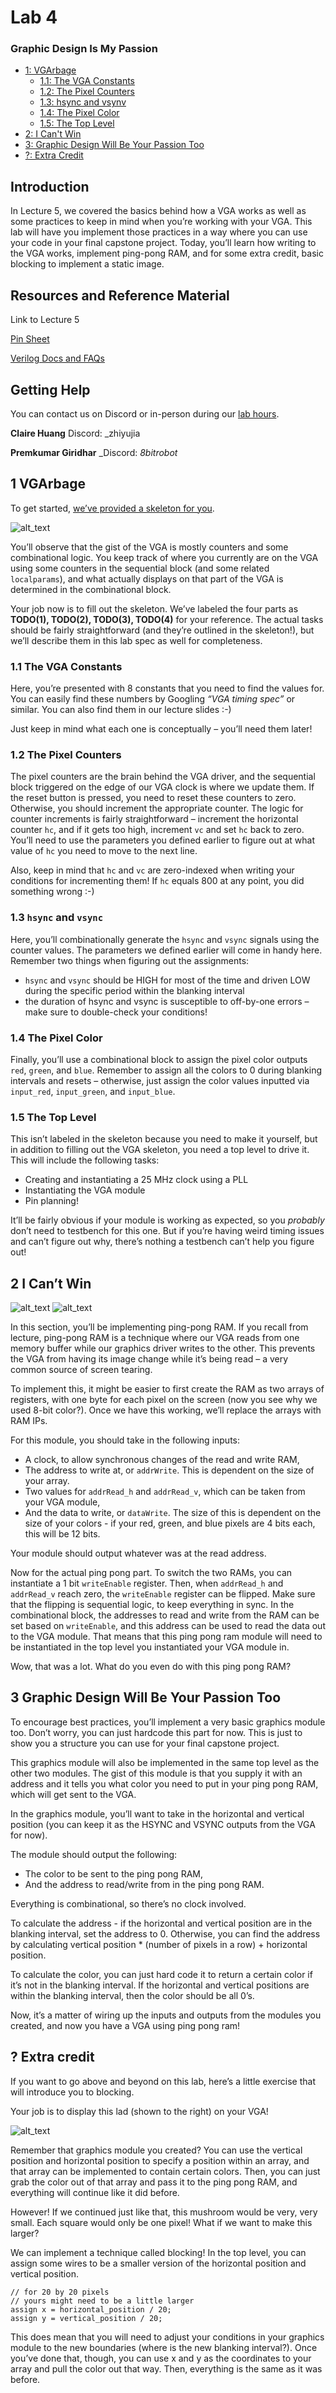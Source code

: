 # Lab 4
### Graphic Design Is My Passion

* [1: VGArbage](#1-vgarbage)
    * [1.1: The VGA Constants](#11-the-vga-constants)
    * [1.2: The Pixel Counters](#12-the-pixel-counters)
    * [1.3: hsync and vsynv](#13-hsync-and-vsync)
    * [1.4: The Pixel Color](#14-the-pixel-color)
    * [1.5: The Top Level](#15-the-top-level)
* [2: I Can't Win](#2-i-cant-win)
* [3: Graphic Design Will Be Your Passion Too](#3-graphic-design-will-be-your-passion-too)
* [?: Extra Credit](#extra-credit)

## Introduction

In Lecture 5, we covered the basics behind how a VGA works as well as some practices to keep in mind when you’re working with your VGA. This lab will have you implement those practices in a way where you can use your code in your final capstone project. Today, you’ll learn how writing to the VGA works, implement ping-pong RAM, and for some extra credit, basic blocking to implement a static image.

## Resources and Reference Material

Link to Lecture 5

[Pin Sheet](https://docs.google.com/spreadsheets/d/1jTgphR61ozrNZlr9dLvId5t3o0FrikxSZWwAvhXF0Yo/edit#gid=0)

[Verilog Docs and FAQs](https://docs.google.com/document/d/1_8ruatZIb3sZb-3Kk3WOYC8Jzv4HvdwrTPZUGVupdVE/edit)


## Getting Help

You can contact us on Discord or in-person during our [lab hours](http://www.ieeebruins.com/lab).

**Claire Huang**		Discord: _zhiyujia

**Premkumar Giridhar**	_Discord: _8bitrobot_


## 1	VGArbage

To get started, [we’ve provided a skeleton for you](https://drive.google.com/file/d/1hvoNzdLyxhBUwM9_1KTYdDiDnigi52x9/view?usp=sharing).

![alt_text](images/image4.png)

You’ll observe that the gist of the VGA is mostly counters and some combinational logic. You keep track of where you currently are on the VGA using some counters in the sequential block (and some related `localparams`), and what actually displays on that part of the VGA is determined in the combinational block.

Your job now is to fill out the skeleton. We’ve labeled the four parts as **TODO(1), TODO(2), TODO(3), TODO(4)** for your reference. The actual tasks should be fairly straightforward (and they’re outlined in the skeleton!), but we’ll describe them in this lab spec as well for completeness.


### 1.1	The VGA Constants

Here, you’re presented with 8 constants that you need to find the values for. You can easily find these numbers by Googling _“VGA timing spec”_ or similar. You can also find them in our lecture slides :-)

Just keep in mind what each one is conceptually – you’ll need them later!


### 1.2	The Pixel Counters

The pixel counters are the brain behind the VGA driver, and the sequential block triggered on the edge of our VGA clock is where we update them. If the reset button is pressed, you need to reset these counters to zero. Otherwise, you should increment the appropriate counter. The logic for counter increments is fairly straightforward – increment the horizontal counter `hc`, and if it gets too high, increment `vc` and set `hc` back to zero. You’ll need to use the parameters you defined earlier to figure out at what value of `hc` you need to move to the next line.

Also, keep in mind that `hc` and `vc` are zero-indexed when writing your conditions for incrementing them! If `hc` equals 800 at any point, you did something wrong :-)


### 1.3	`hsync` and `vsync`

Here, you’ll combinationally generate the `hsync` and `vsync` signals using the counter values. The parameters we defined earlier will come in handy here. Remember two things when figuring out the assignments:



* `hsync` and `vsync` should be HIGH for most of the time and driven LOW during the specific period within the blanking interval
* the duration of hsync and vsync is susceptible to off-by-one errors – make sure to double-check your conditions!


### 1.4	The Pixel Color

Finally, you’ll use a combinational block to assign the pixel color outputs `red`, `green`, and `blue`. Remember to assign all the colors to 0 during blanking intervals and resets – otherwise, just assign the color values inputted via `input_red`, `input_green`, and `input_blue`.


### 1.5	The Top Level

This isn’t labeled in the skeleton because you need to make it yourself, but in addition to filling out the VGA skeleton, you need a top level to drive it. This will include the following tasks:



* Creating and instantiating a 25 MHz clock using a PLL
* Instantiating the VGA module
* Pin planning!

It’ll be fairly obvious if your module is working as expected, so you _probably_ don’t need to testbench for this one. But if you’re having weird timing issues and can’t figure out why, there’s nothing a testbench can’t help you figure out!


## 2	I Can’t Win

![alt_text](images/image5.png)
![alt_text](images/image6.png)

In this section, you’ll be implementing ping-pong RAM. If you recall from lecture, ping-pong RAM is a technique where our VGA reads from one memory buffer while our graphics driver writes to the other. This prevents the VGA from having its image change while it’s being read – a very common source of screen tearing.

To implement this, it might be easier to first create the RAM as two arrays of registers, with one byte for each pixel on the screen (now you see why we used 8-bit color?). Once we have this working, we’ll replace the arrays with RAM IPs.

For this module, you should take in the following inputs:



* A clock, to allow synchronous changes of the read and write RAM, 
* The address to write at, or `addrWrite`. This is dependent on the size of your array.
* Two values for `addrRead_h` and `addrRead_v`, which can be taken from your VGA module,
* And the data to write, or `dataWrite`. The size of this is dependent on the size of your colors - if your red, green, and blue pixels are 4 bits each, this will be 12 bits.

Your module should output whatever was at the read address.

Now for the actual ping pong part. To switch the two RAMs, you can instantiate a 1 bit `writeEnable` register. Then, when `addrRead_h` and `addrRead_v` reach zero, the `writeEnable` register can be flipped. Make sure that the flipping is sequential logic, to keep everything in sync. In the combinational block, the addresses to read and write from the RAM can be set based on `writeEnable`, and this address can be used to read the data out to the VGA module. That means that this ping pong ram module will need to be instantiated in the top level you instantiated your VGA module in.

Wow, that was a lot. What do you even do with this ping pong RAM? 


## 3	Graphic Design Will Be Your Passion Too

To encourage best practices, you’ll implement a very basic graphics module too. Don’t worry, you can just hardcode this part for now. This is just to show you a structure you can use for your final capstone project.

This graphics module will also be implemented in the same top level as the other two modules. The gist of this module is that you supply it with an address and it tells you what color you need to put in your ping pong RAM, which will get sent to the VGA.

In the graphics module, you’ll want to take in the horizontal and vertical position (you can keep it as the HSYNC and VSYNC outputs from the VGA for now).

The module should output the following:

* The color to be sent to the ping pong RAM,
* And the address to read/write from in the ping pong RAM.

Everything is combinational, so there’s no clock involved. 

To calculate the address - if the horizontal and vertical position are in the blanking interval, set the address to 0. Otherwise, you can find the address by calculating vertical position * (number of pixels in a row) + horizontal position.

To calculate the color, you can just hard code it to return a certain color if it’s not in the blanking interval. If the horizontal and vertical positions are within the blanking interval, then the color should be all 0’s.

Now, it’s a matter of wiring up the inputs and outputs from the modules you created, and now you have a VGA using ping pong ram!


## ?	Extra credit

If you want to go above and beyond on this lab, here’s a little exercise that will introduce you to blocking.

Your job is to display this lad (shown to the right) on your VGA!

![alt_text](images/image7.png)

Remember that graphics module you created? You can use the vertical position and horizontal position to specify a position within an array, and that array can be implemented to contain certain colors. Then, you can just grab the color out of that array and pass it to the ping pong RAM, and everything will continue like it did before.


However! If we continued just like that, this mushroom would be very, very small. Each square would only be one pixel! What if we want to make this larger?

We can implement a technique called blocking! In the top level, you can assign some wires to be a smaller version of the horizontal position and vertical position. 


    // for 20 by 20 pixels
    // yours might need to be a little larger
    assign x = horizontal_position / 20; 
    assign y = vertical_position / 20; 


This does mean that you will need to adjust your conditions in your graphics module to the new boundaries (where is the new blanking interval?). Once you’ve done that, though, you can use x and y as the coordinates to your array and pull the color out that way. Then, everything is the same as it was before.
